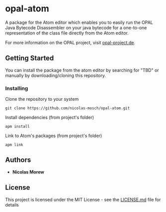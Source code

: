 # opal-atom

A package for the Atom editor which enables you to easily run the OPAL Java Bytecode Disassembler on your java bytecode for a one-to-one representation of the class file directly from the Atom editor.

For more information on the OPAL project, visit [opal-project.de](http://www.opal-project.de/).

## Getting Started

You can install the package from the atom editor by searching for "TBD" or manually by downloading/cloning this repository.

### Installing

Clone the repository to your system

```
git clone https://github.com/nicolas-mosch/opal-atom.git
```

Install dependencies (from project's folder)

```
apm install
```

Link to Atom's packages (from project's folder)

```
apm link
```

## Authors

* **Nicolas Morew**

## License

This project is licensed under the MIT License - see the [LICENSE.md](LICENSE.md) file for details
